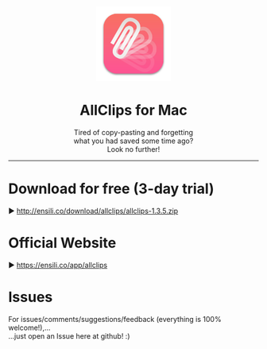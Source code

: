 <p align=center>
  <img height="150px" src="https://github.com/enSili-co/allclips/raw/main/images/logo.png"/>
</p>
<h1 align=center>AllClips for Mac</h1>
<p align=center>
  Tired of copy-pasting and forgetting<br/>what you had saved some time ago?<br>Look no further!
</p>


---

# Download for free (3-day trial)

▶︎ http://ensili.co/download/allclips/allclips-1.3.5.zip

# Official Website

▶︎ https://ensili.co/app/allclips

# Issues

For issues/comments/suggestions/feedback (everything is 100% welcome!),...    
...just open an Issue here at github! :)
